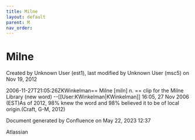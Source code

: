```yaml
---
title: Milne
layout: default
parent: M
nav_order:
---
```


# Milne

Created by  Unknown User (est1), last modified by  Unknown User (msc5) on Nov 19, 2012

2006-11-27T21:05:26ZKWinkelman== Milne [miln] n. == clip for the Milne Library (new word) --[[User:KWinkelman|KWinkelman]] 16:05, 27 Nov 2006 (EST)As of 2012, 98% knew the word and 98% believed it to be of local origin.(Craft, G-M, 2012)

Document generated by Confluence on May 22, 2023 12:37

Atlassian
